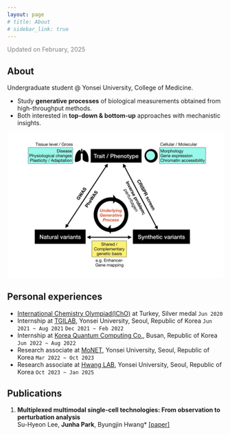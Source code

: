 ```yaml
---
layout: page
# title: About
# sidebar_link: true
---
```


<span style="color:grey">Updated on February, 2025</span>

## About

Undergraduate student @ Yonsei University, College of Medicine.

- Study **generative processes** of biological measurements obtained from high-throughput methods. 
- Both interested in **top-down & bottom-up** approaches with mechanistic insights.

<img src='assets/Main.jpg'></img>

## Personal experiences
- [International Chemistry Olympiad(IChO)](https://icho2020.tubitak.gov.tr/) at Turkey, Silver medal `Jun 2020`
- Internship at [TGILAB](https://www.tgilab.org/), Yonsei University, Seoul, Republic of Korea `Jun 2021 ~ Aug 2021` `Dec 2021 ~ Feb 2022`
- Internship at [Korea Quantum Computing Co.](https://www.kqchub.com/), Busan, Republic of Korea `Jun 2022 ~ Aug 2022`
- Research associate at [MoNET](http://neuroimage.yonsei.ac.kr/), Yonsei University, Seoul, Republic of Korea `Mar 2022 ~ Oct 2023`
- Research associate at [Hwang LAB](https://sites.google.com/view/bhwanglabyonsei/), Yonsei University, Seoul, Republic of Korea `Oct 2023 ~ Jan 2025`

## Publications
1. **Multiplexed multimodal single-cell technologies: From observation to perturbation analysis** <br/> Su-Hyeon Lee, **Junha Park**, Byungjin Hwang* [[paper]](https://doi.org/10.1016/j.mocell.2024.100147)
